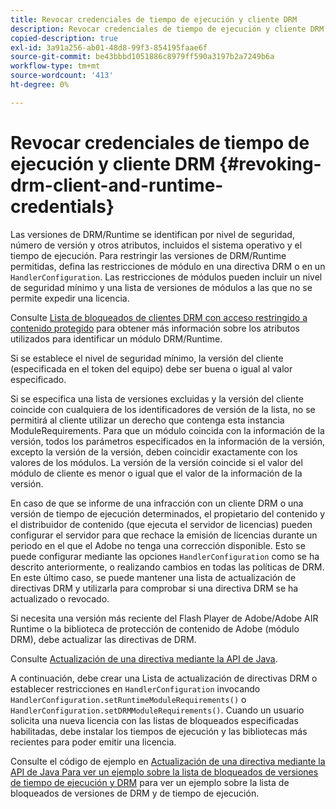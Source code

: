 ```yaml
---
title: Revocar credenciales de tiempo de ejecución y cliente DRM
description: Revocar credenciales de tiempo de ejecución y cliente DRM
copied-description: true
exl-id: 3a91a256-ab01-48d8-99f3-854195faae6f
source-git-commit: be43bbbd1051886c8979ff590a3197b2a7249b6a
workflow-type: tm+mt
source-wordcount: '413'
ht-degree: 0%

---
```


# Revocar credenciales de tiempo de ejecución y cliente DRM {#revoking-drm-client-and-runtime-credentials}

Las versiones de DRM/Runtime se identifican por nivel de seguridad, número de versión y otros atributos, incluidos el sistema operativo y el tiempo de ejecución. Para restringir las versiones de DRM/Runtime permitidas, defina las restricciones de módulo en una directiva DRM o en un `HandlerConfiguration`. Las restricciones de módulos pueden incluir un nivel de seguridad mínimo y una lista de versiones de módulos a las que no se permite expedir una licencia.

Consulte [Lista de bloqueados de clientes DRM con acceso restringido a contenido protegido](../../protecting-content/introduction/usage-rules/runtime-application-restrictions/blocklist-drm-clients.md) para obtener más información sobre los atributos utilizados para identificar un módulo DRM/Runtime.

Si se establece el nivel de seguridad mínimo, la versión del cliente (especificada en el token del equipo) debe ser buena o igual al valor especificado.

Si se especifica una lista de versiones excluidas y la versión del cliente coincide con cualquiera de los identificadores de versión de la lista, no se permitirá al cliente utilizar un derecho que contenga esta instancia ModuleRequirements. Para que un módulo coincida con la información de la versión, todos los parámetros especificados en la información de la versión, excepto la versión de la versión, deben coincidir exactamente con los valores de los módulos. La versión de la versión coincide si el valor del módulo de cliente es menor o igual que el valor de la información de la versión.

En caso de que se informe de una infracción con un cliente DRM o una versión de tiempo de ejecución determinados, el propietario del contenido y el distribuidor de contenido (que ejecuta el servidor de licencias) pueden configurar el servidor para que rechace la emisión de licencias durante un periodo en el que el Adobe no tenga una corrección disponible. Esto se puede configurar mediante las opciones `HandlerConfiguration` como se ha descrito anteriormente, o realizando cambios en todas las políticas de DRM. En este último caso, se puede mantener una lista de actualización de directivas DRM y utilizarla para comprobar si una directiva DRM se ha actualizado o revocado.

Si necesita una versión más reciente del Flash Player de Adobe/Adobe AIR Runtime o la biblioteca de protección de contenido de Adobe (módulo DRM), debe actualizar las directivas de DRM.

Consulte [Actualización de una directiva mediante la API de Java](../../protecting-content/working-policies-overview/updating-policy-using-java-api.md).

A continuación, debe crear una Lista de actualización de directivas DRM o establecer restricciones en `HandlerConfiguration` invocando `HandlerConfiguration.setRuntimeModuleRequirements()` o `HandlerConfiguration.setDRMModuleRequirements()`. Cuando un usuario solicita una nueva licencia con las listas de bloqueados especificadas habilitadas, debe instalar los tiempos de ejecución y las bibliotecas más recientes para poder emitir una licencia.

Consulte el código de ejemplo en [Actualización de una directiva mediante la API de Java Para ver un ejemplo sobre la lista de bloqueados de versiones de tiempo de ejecución y DRM](../../protecting-content/working-policies-overview/updating-policy-using-java-api.md) para ver un ejemplo sobre la lista de bloqueados de versiones de DRM y de tiempo de ejecución.
